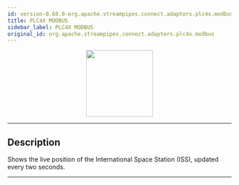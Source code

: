 ```yaml
---
id: version-0.68.0-org.apache.streampipes.connect.adapters.plc4x.modbus
title: PLC4X MODBUS
sidebar_label: PLC4X MODBUS
original_id: org.apache.streampipes.connect.adapters.plc4x.modbus
---
```


<!--
  ~ Licensed to the Apache Software Foundation (ASF) under one or more
  ~ contributor license agreements.  See the NOTICE file distributed with
  ~ this work for additional information regarding copyright ownership.
  ~ The ASF licenses this file to You under the Apache License, Version 2.0
  ~ (the "License"); you may not use this file except in compliance with
  ~ the License.  You may obtain a copy of the License at
  ~
  ~    http://www.apache.org/licenses/LICENSE-2.0
  ~
  ~ Unless required by applicable law or agreed to in writing, software
  ~ distributed under the License is distributed on an "AS IS" BASIS,
  ~ WITHOUT WARRANTIES OR CONDITIONS OF ANY KIND, either express or implied.
  ~ See the License for the specific language governing permissions and
  ~ limitations under the License.
  ~
  -->



<p align="center"> 
    <img src="/img/pipeline-elements/org.apache.streampipes.connect.adapters.plc4x.modbus/icon.png" width="150px;" class="pe-image-documentation"/>
</p>

***

## Description

Shows the live position of the International Space Station (ISS), updated every two seconds.


***

